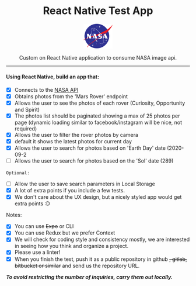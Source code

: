 <div align="center">
  <h1>React Native Test App</h1>

  <a href="https://api.nasa.gov/">
    <img
      width="80"
      alt="NASA Logo"
      src="https://github.com/facundo-cachan/nasa_test/blob/master/src/assets/images/logo.png"
    />
  </a>

  <p>Custom on React Native application to consume NASA image api.</p>
</div>

<hr />

#### Using React Native, build an app that:

- [x] Connects to the [NASA API](https://api.nasa.gov/)
- [x] Obtains photos from the 'Mars Rover' endpoint
- [x] Allows the user to see the photos of each rover (Curiosity, Opportunity and Spirit)
- [x] The photos list should be paginated showing a max of 25 photos per page (dynamic loading similar to facebook/instagram will be nice, not required)
- [x] Allows the user to filter the rover photos by camera
- [x] default it shows the latest photos for current day
- [x] Allows the user to search for photos based on 'Earth Day' date (2020-09-2
- [ ] Allows the user to search for photos based on the 'Sol' date (289)

`Optional:`

- [ ] Allow the user to save search parameters in Local Storage
- [x] A lot of extra points if you include a few tests.
- [x] We don't care about the UX design, but a nicely styled app would get extra points :D

Notes:

- [x] You can use ~~Expo~~ or CLI
- [x] You can use Redux but we prefer Context
- [x] We will check for coding style and consistency mostly, we are interested in seeing how you think and organize a project.
- [x] Please use a linter!
- [x] When you finish the test, push it as a public repository in github ~~, gitlab, bitbucket or similar~~ and send us the repository URL.

**_To avoid restricting the number of inquiries, carry them out locally._**

